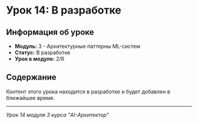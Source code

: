 # Урок 14: В разработке

## Информация об уроке
- **Модуль:** 3 - Архитектурные паттерны ML-систем
- **Статус:** В разработке
- **Урок в модуле:** 2/6

## Содержание
Контент этого урока находится в разработке и будет добавлен в ближайшее время.

---
*Урок 14 модуля 3 курса "AI-Архитектор"*
